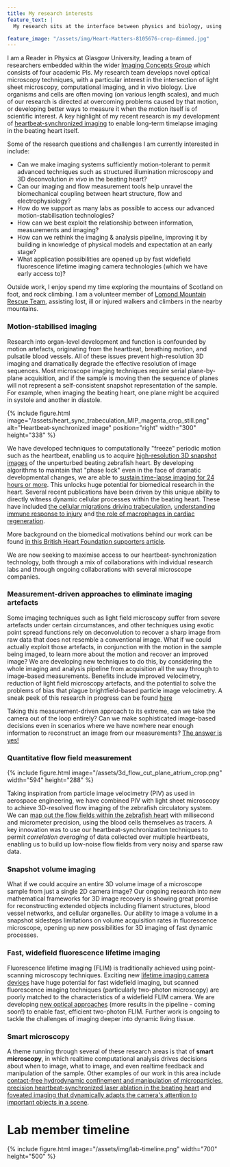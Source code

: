 ```yaml
---
title: My research interests
feature_text: |
  My research sits at the interface between physics and biology, using optical and computational innovations to develop new imaging and measurement techniques that will permit enhanced understanding of biological systems.

feature_image: "/assets/img/Heart-Matters-8105676-crop-dimmed.jpg"
---
```


I am a Reader in Physics at Glasgow University, leading a team of researchers embedded within the wider [Imaging Concepts Group](https://www.gla.ac.uk/schools/physics/research/groups/imagingconcepts/) which consists of four academic PIs.
My research team develops novel optical microscopy techniques, with a particular interest in the intersection of light sheet microscopy, computational imaging, and in vivo biology.
Live organisms and cells are often moving (on various length scales), and much of our research is directed at overcoming problems caused by that motion, or developing better ways to measure it when the motion itself is of scientific interest.
A key highlight of my recent research is my development of [heartbeat-synchronized imaging](#motion-stabilised-imaging) to enable long-term timelapse imaging in the beating heart itself. 

Some of the research questions and challenges I am currently interested in include:
- Can we make imaging systems sufficiently motion-tolerant to permit advanced techniques such as structured illumination microscopy and 3D deconvolution *in vivo* in the beating heart?
- Can our imaging and flow measurement tools help unravel the biomechanical coupling between heart structure, flow and electrophysiology?
- How do we support as many labs as possible to access our advanced motion-stabilisation technologies?  
- How can we best exploit the relationship between information, measurements and imaging?
- How can we rethink the imaging & analysis pipeline, improving it by building in knowledge of physical models and expectation at an early stage?
- What application possibilities are opened up by fast widefield fluorescence lifetime imaging camera technologies (which we have early access to)?

Outside work, I enjoy spend my time exploring the mountains of Scotland on foot, and rock climbing.
I am a volunteer member of [Lomond Mountain Rescue Team](https://www.lomondmrt.org.uk), assisting lost, ill or injured walkers and climbers in the nearby mountains.

### Motion-stabilised imaging

Research into organ-level development and function is confounded by motion artefacts, originating from the heartbeat, breathing motion, and pulsatile blood vessels.
All of these issues prevent high-resolution 3D imaging and dramatically degrade the effective resolution of image sequences.
Most microscope imaging techniques require serial plane-by-plane acquisition, and if the sample is moving then the sequence of planes will not represent a self-consistent snapshot representation of the sample.
For example, when imaging the beating heart, one plane might be acquired in systole and another in diastole.

{% include figure.html image="/assets/heart_sync_trabeculation_MIP_magenta_crop_still.png" alt="Heartbeat-synchronized image" position="right" width="300" height="338" %}

We have developed techniques to computationally "freeze" periodic motion such as the heartbeat, enabling us to acquire [high-resolution 3D snapshot images](https://doi.org/10.1364/BOE.3.003043) of the unperturbed beating zebrafish heart.
By developing algorithms to maintain that "phase lock" even in the face of dramatic developmental changes, we are able to [sustain time-lapse imaging for 24 hours or more](https://doi.org/10.1038/s41467-019-13112-6).
This unlocks huge potential for biomedical research in the heart. Several recent publications have been driven by this unique ability to directly witness dynamic cellular processes within the beating heart.
These have included [the cellular migrations driving trabeculation](https://doi.org/10.1038/s41467-019-13112-6), [understanding immune response to injury](https://doi.org/10.3389/fcell.2020.579943) and [the role of macrophages in cardiac regeneration](https://doi.org/10.3389/fcell.2020.579943).

More background on the biomedical motivations behind our work can be found [in this British Heart Foundation supporters article](https://www.bhf.org.uk/heart-matters-magazine/research/3d-microscope).

We are now seeking to maximise access to our heartbeat-synchronization technology, both through a mix of collaborations with individual research labs and through ongoing collaborations with several microscope companies. 

### Measurement-driven approaches to eliminate imaging artefacts

Some imaging techniques such as light field microscopy suffer from severe artefacts under certain circumstances, and other techniques using exotic point spread functions rely on deconvolution to recover a sharp image from raw data that does not resemble a conventional image.
What if we could actually exploit those artefacts, in conjunction with the motion in the sample being imaged, to learn more about the motion and recover an improved image?
We are developing new techniques to do this, by considering the whole imaging and analysis pipeline from acquisition all the way through to image-based measurements.
Benefits include improved velocimetry, reduction of light field microscopy artefacts, and the potential to solve the problems of bias that plague brightfield-based particle image velocimetry.
A sneak peek of this research in progress can be found [here](https://www.osapublishing.org/abstract.cfm?uri=ISA-2019-JTh3D.3)

Taking this measurement-driven approach to its extreme, can we take the camera out of the loop entirely?
Can we make sophisticated image-based decisions even in scenarios where we have nowhere near enough information to reconstruct an image from our measurements?
[The answer is yes!](https://doi.org/10.1364/COSI.2017.CTh3B.2)

### Quantitative flow field measurement

{% include figure.html image="/assets/3d_flow_cut_plane_atrium_crop.png" width="594" height="288" %}

Taking inspiration from particle image velocimetry (PIV) as used in aerospace engineering, we have combined PIV with light sheet microscopy to achieve 3D-resolved flow imaging of the zebrafish circulatory system. 
We can [map out the flow fields within the zebrafish heart](https://doi.org/10.1364/BOE.9.002418) with milisecond and micrometer precision, using the blood cells themselves as tracers.
A key innovation was to use our heartbeat-synchronization techniques to permit *correlation averaging* of data collected over multiple heartbeats, 
enabling us to build up low-noise flow fields from very noisy and sparse raw data.

### Snapshot volume imaging

What if we could acquire an entire 3D volume image of a microscope sample from just a single 2D camera image?
Our ongoing research into new mathematical frameworks for 3D image recovery is showing great promise for reconstructing extended objects including filament structures, blood vessel networks, and cellular organelles.
Our ability to image a volume in a snapshot sidesteps limitations on volume acquisition rates in fluorescence microscope, opening up new possibilities for 3D imaging of fast dynamic processes. 

### Fast, widefield fluorescence lifetime imaging

Fluorescence lifetime imaging (FLIM) is traditionally achieved using point-scanning microscopy techniques. 
Exciting new [lifetime imaging camera devices](https://www.horiba.com/int/scientific/products/detail/action/show/Product/flimera-1989/)  have huge potential for fast widefield imaging,
but scanned fluorescence imaging techniques (particularly two-photon microscopy) are poorly matched to the characteristics of a widefield FLIM camera.
We are developing [new optical approaches](https://youtu.be/IiCKgJnZ_F4?t=2161) (more results in the pipeline - coming soon!) to enable fast, efficient two-photon FLIM.
Further work is ongoing to tackle the challenges of imaging deeper into dynamic living tissue.

### Smart microscopy

A theme running through several of these research areas is that of **smart microscopy**, in which realtime computational analysis drives decisions about when to image, what to image, and even realtime feedback and manipulation of the sample.
Other examples of our work in this area include [contact-free hydrodynamic confinement and manipulation of microparticles](https://doi.org/10.1038/s41467-019-08968-7),
[precision heartbeat-synchronized laser ablation in the beating heart](https://doi.org/10.1016/j.ijcard.2013.06.063)
and [foveated imaging that dynamically adapts the camera's attention to important objects in a scene](https://doi.org/10.1126/sciadv.1601782).

# Lab member timeline

{% include figure.html image="/assets/img/lab-timeline.png" width="700" height="500" %}

